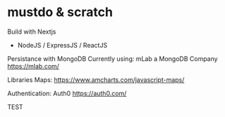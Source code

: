 # mustdo & scratch

Build with Nextjs
 - NodeJS
 / ExpressJS
 / ReactJS


Persistance with MongoDB
Currently using: mLab a MongoDB Company
https://mlab.com/

Libraries
Maps:
https://www.amcharts.com/javascript-maps/

Authentication:
Auth0
https://auth0.com/

TEST
